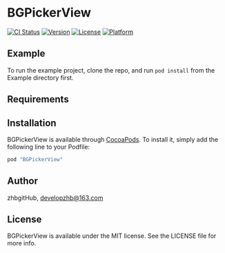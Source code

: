 # BGPickerView

[![CI Status](http://img.shields.io/travis/zhbgitHub/BGPickerView.svg?style=flat)](https://travis-ci.org/zhbgitHub/BGPickerView)
[![Version](https://img.shields.io/cocoapods/v/BGPickerView.svg?style=flat)](http://cocoapods.org/pods/BGPickerView)
[![License](https://img.shields.io/cocoapods/l/BGPickerView.svg?style=flat)](http://cocoapods.org/pods/BGPickerView)
[![Platform](https://img.shields.io/cocoapods/p/BGPickerView.svg?style=flat)](http://cocoapods.org/pods/BGPickerView)

## Example

To run the example project, clone the repo, and run `pod install` from the Example directory first.

## Requirements

## Installation

BGPickerView is available through [CocoaPods](http://cocoapods.org). To install
it, simply add the following line to your Podfile:

```ruby
pod "BGPickerView"
```

## Author

zhbgitHub, developzhb@163.com

## License

BGPickerView is available under the MIT license. See the LICENSE file for more info.
